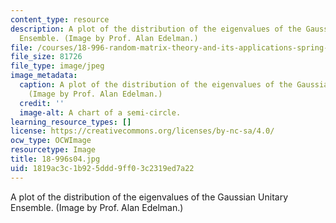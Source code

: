 ```yaml
---
content_type: resource
description: A plot of the distribution of the eigenvalues of the Gaussian Unitary
  Ensemble. (Image by Prof. Alan Edelman.)
file: /courses/18-996-random-matrix-theory-and-its-applications-spring-2004/1819ac3c1b925ddd9ff03c2319ed7a22_18-996s04.jpg
file_size: 81726
file_type: image/jpeg
image_metadata:
  caption: A plot of the distribution of the eigenvalues of the Gaussian Unitary Ensemble.
    (Image by Prof. Alan Edelman.)
  credit: ''
  image-alt: A chart of a semi-circle.
learning_resource_types: []
license: https://creativecommons.org/licenses/by-nc-sa/4.0/
ocw_type: OCWImage
resourcetype: Image
title: 18-996s04.jpg
uid: 1819ac3c-1b92-5ddd-9ff0-3c2319ed7a22
---
```

A plot of the distribution of the eigenvalues of the Gaussian Unitary Ensemble. (Image by Prof. Alan Edelman.)